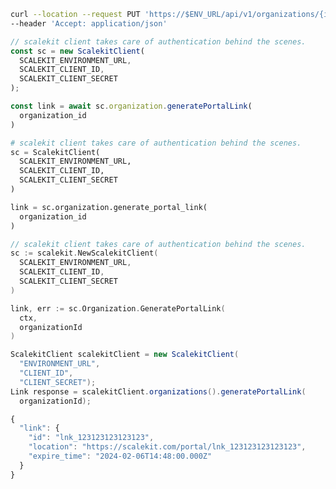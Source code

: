 
<CodeWithHeader method="put" endpoint="/api/v1/organizations/{id}/portal_links">
<Tabs groupId="tech-stack" querystring>
<TabItem value="curl" label="cURL">

```bash showLineNumbers
curl --location --request PUT 'https://$ENV_URL/api/v1/organizations/{id}/portal_links' \
--header 'Accept: application/json'
```

</TabItem>
<TabItem value="nodejs" label="Node.js">

```js showLineNumbers
// scalekit client takes care of authentication behind the scenes.
const sc = new ScalekitClient(
  SCALEKIT_ENVIRONMENT_URL,
  SCALEKIT_CLIENT_ID,
  SCALEKIT_CLIENT_SECRET
);

const link = await sc.organization.generatePortalLink(
  organization_id
)
```

</TabItem>
<TabItem value="py" label="Python">

```python showLineNumbers
# scalekit client takes care of authentication behind the scenes.
sc = ScalekitClient(
  SCALEKIT_ENVIRONMENT_URL,
  SCALEKIT_CLIENT_ID,
  SCALEKIT_CLIENT_SECRET
)

link = sc.organization.generate_portal_link(
  organization_id
)
```

</TabItem>
<TabItem value="golang" label="Go">

  ```go showLineNumbers
  // scalekit client takes care of authentication behind the scenes.
  sc := scalekit.NewScalekitClient(
    SCALEKIT_ENVIRONMENT_URL,
    SCALEKIT_CLIENT_ID,
    SCALEKIT_CLIENT_SECRET
  )

  link, err := sc.Organization.GeneratePortalLink(
    ctx,
    organizationId
  )
  ```

</TabItem>
<TabItem value="java" label="Java">

```java showLineNumbers
ScalekitClient scalekitClient = new ScalekitClient(
  "ENVIRONMENT_URL",
  "CLIENT_ID",
  "CLIENT_SECRET");
Link response = scalekitClient.organizations().generatePortalLink(
  organizationId);
```

</TabItem>
</Tabs>
</CodeWithHeader>
<CodeWithHeader title="Response">

```js
{
  "link": {
    "id": "lnk_123123123123123",
    "location": "https://scalekit.com/portal/lnk_123123123123123",
    "expire_time": "2024-02-06T14:48:00.000Z"
  }
}
```

</CodeWithHeader>
